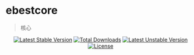 # ebestcore

> 核心

<p align="center">
<a href="https://packagist.org/packages/hongyukeji/ebestcore"><img src="https://poser.pugx.org/hongyukeji/ebestcore/v/stable" alt="Latest Stable Version"></a>
<a href="https://packagist.org/packages/hongyukeji/ebestcore"><img src="https://poser.pugx.org/hongyukeji/ebestcore/downloads" alt="Total Downloads"></a>
<a href="https://packagist.org/packages/hongyukeji/ebestcore"><img src="https://poser.pugx.org/hongyukeji/ebestcore/v/unstable" alt="Latest Unstable Version"></a>
<a href="https://packagist.org/packages/hongyukeji/ebestcore"><img src="https://poser.pugx.org/hongyukeji/ebestcore/license" alt="License"></a>
</p>